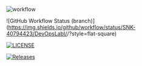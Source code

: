 ![workflow](https://github.com/SNK-40794423/DevOpsLabI/actions/workflows/main.yml/badge.svg)

![GitHub Workflow Status (branch)](https://img.shields.io/github/workflow/status/SNK-40794423/DevOpsLabI/<action name taken from main.yml>/<branch>?style=flat-square)

[![LICENSE](https://img.shields.io/github/license/SNK-40794423/DevOpsLabI.svg?style=flat-square)](https://github.com/SNK-40794423/DevOpsLabI/blob/master/LICENSE)

[![Releases](https://img.shields.io/github/release/SNK-40794423/DevOpsLabI/all.svg?style=flat-square)](https://github.com/SNK-40794423/DevOpsLabI/releases)